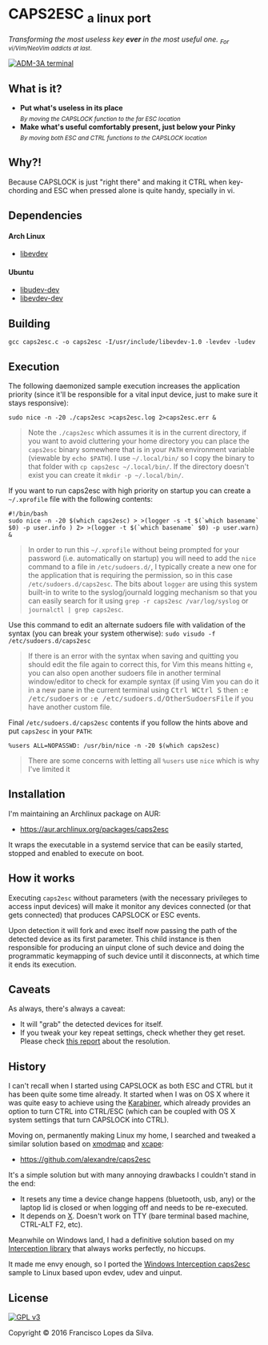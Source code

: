 # CAPS2ESC <sub>a linux port</sub>

_Transforming the most useless key **ever** in the most useful one._
<sub>_For vi/Vim/NeoVim addicts at last_.</sub>

<a href="http://www.catonmat.net/blog/why-vim-uses-hjkl-as-arrow-keys/">

![ADM-3A terminal](http://www.catonmat.net/images/why-vim-uses-hjkl/lsi-adm3a-full-keyboard.jpg)

</a>

## What is it?

- **Put what's useless in its place**  
  <sub>_By moving the CAPSLOCK function to the far ESC location_</sub>
- **Make what's useful comfortably present, just below your Pinky**  
  <sub>_By moving both ESC and CTRL functions to the CAPSLOCK location_</sub>

## Why?!

Because CAPSLOCK is just "right there" and making it CTRL when key-chording and
ESC when pressed alone is quite handy, specially in vi.

## Dependencies

#### Arch Linux
- [libevdev][]

#### Ubuntu
- [libudev-dev][]
- [libevdev-dev][]

## Building

`gcc caps2esc.c -o caps2esc -I/usr/include/libevdev-1.0 -levdev -ludev`

## Execution

The following daemonized sample execution increases the application priority
(since it'll be responsible for a vital input device, just to make sure it stays
responsive):

`sudo nice -n -20 ./caps2esc >caps2esc.log 2>caps2esc.err &`

> Note the `./caps2esc` which assumes it is in the current directory, if you want to avoid cluttering your home directory you can place the `caps2esc` binary somewhere that is in your `PATH` environment variable (viewable by `echo $PATH`). I use `~/.local/bin/` so I copy the binary to that folder with `cp caps2esc ~/.local/bin/`. If the directory doesn't exist you can create it `mkdir -p ~/.local/bin/`.

If you want to run caps2esc with high priority on startup you can create a `~/.xprofile` file with the following contents:

```
#!/bin/bash
sudo nice -n -20 $(which caps2esc) > >(logger -s -t $(`which basename` $0) -p user.info ) 2> >(logger -t $(`which basename` $0) -p user.warn) &
```

> In order to run this `~/.xprofile` without being prompted for your password (i.e. automatically on startup) you will need to add the `nice` command to a file in `/etc/sudoers.d/`, I typically create a new one for the application that is requiring the permission, so in this case `/etc/sudoers.d/caps2esc`.
> The bits about `logger` are using this system built-in to write to the syslog/journald logging mechanism so that you can easily search for it using `grep -r caps2esc /var/log/syslog` or `journalctl | grep caps2esc`.

Use this command to edit an alternate sudoers file with validation of the syntax (you can break your system otherwise):
`sudo visudo -f /etc/sudoers.d/caps2esc`
> If there is an error with the syntax when saving and quitting you should edit the file again to correct this, for Vim this means hitting `e`, you can also open another sudoers file in another terminal window/editor to check for example syntax (if using Vim you can do it in a new pane in the current terminal using <kbd>Ctrl W</kbd><kbd>Ctrl S</kbd> then <kbd>:e /etc/sudoers</kbd> or <kbd>:e /etc/sudoers.d/OtherSudoersFile</kbd> if you have another custom file.

Final `/etc/sudoers.d/caps2esc` contents if you follow the hints above and put `caps2esc` in your `PATH`:
```
%users ALL=NOPASSWD: /usr/bin/nice -n -20 $(which caps2esc)
```

> There are some concerns with letting all `%users` use `nice` which is why I've limited it


## Installation

I'm maintaining an Archlinux package on AUR:

- <https://aur.archlinux.org/packages/caps2esc>

It wraps the executable in a systemd service that can be easily started, stopped
and enabled to execute on boot.

## How it works

Executing `caps2esc` without parameters (with the necessary privileges to access
input devices) will make it monitor any devices connected (or that gets
connected) that produces CAPSLOCK or ESC events.

Upon detection it will fork and exec itself now passing the path of the detected
device as its first parameter. This child instance is then responsible for
producing an uinput clone of such device and doing the programmatic keymapping
of such device until it disconnects, at which time it ends its execution.

## Caveats

As always, there's always a caveat:

- It will "grab" the detected devices for itself.
- If you tweak your key repeat settings, check whether they get reset.  
  Please check [this report][key-repeat-fix] about the resolution.

## History

I can't recall when I started using CAPSLOCK as both ESC and CTRL but it has
been quite some time already. It started when I was on OS X where it was quite
easy to achieve using the [Karabiner][], which already provides an option to
turn CTRL into CTRL/ESC (which can be coupled with OS X system settings that
turn CAPSLOCK into CTRL).

Moving on, permanently making Linux my home, I searched and tweaked a similar
solution based on [xmodmap][] and [xcape][]:

- <https://github.com/alexandre/caps2esc>

It's a simple solution but with many annoying drawbacks I couldn't stand in the
end:

- It resets any time a device change happens (bluetooth, usb, any) or the
  laptop lid is closed or when logging off and needs to be re-executed.
- It depends on [X][]. Doesn't work on TTY (bare terminal based machine,
  CTRL-ALT F2, etc).

Meanwhile on Windows land, I had a definitive solution based on my
[Interception library][interception] that always works perfectly, no hiccups.

It made me envy enough, so I ported the
[Windows Interception caps2esc][caps2esc-windows] sample to Linux based upon
evdev, udev and uinput.

## License

<a href="http://www.gnu.org/copyleft/gpl.html">

![GPL v3](https://www.gnu.org/graphics/gplv3-127x51.png)

</a>

Copyright © 2016 Francisco Lopes da Silva.

[caps2esc-windows]: https://github.com/oblitum/Interception/blob/master/samples/caps2esc/caps2esc.cpp
[libevdev]: https://www.freedesktop.org/software/libevdev/doc/latest/index.html
[libudev-dev]: http://packages.ubuntu.com/search?keywords=libudev-dev
[libevdev-dev]: https://launchpad.net/ubuntu/+source/libevdev
[karabiner]: https://pqrs.org/osx/karabiner/
[xmodmap]: https://www.x.org/releases/X11R7.7/doc/man/man1/xmodmap.1.xhtml
[xcape]: https://github.com/alols/xcape
[x]: https://www.x.org
[interception]: https://github.com/oblitum/Interception
[key-repeat-fix]: https://github.com/oblitum/caps2esc/issues/1
